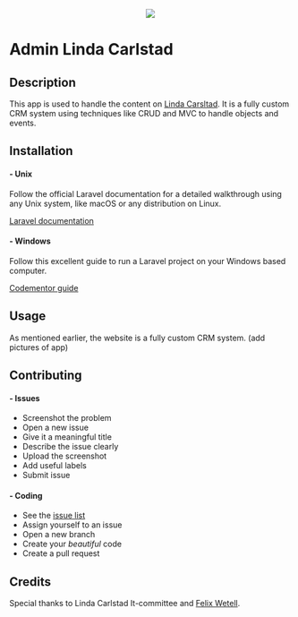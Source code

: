 <p align="center"><img src="https://admin.lindacarlstad.se/img/logo.png"></p>

# Admin Linda Carlstad

## Description
This app is used to handle the content on [Linda Carsltad](https://lindacarlstad.se). 
It is a fully custom CRM system using techniques like CRUD and MVC to handle objects and events.

## Installation

#### - Unix
Follow the official Laravel documentation for a detailed walkthrough using any Unix system, like macOS or any distribution on Linux.

[Laravel documentation](https://laravel.com/docs/5.8/installation)

#### - Windows
Follow this excellent guide to run a Laravel project on your Windows based computer.

[Codementor guide](https://www.codementor.io/magarrent/how-to-install-laravel-5-xampp-windows-du107u9ji)

## Usage
As mentioned earlier, the website is a fully custom CRM system. 
(add pictures of app)

## Contributing
#### - Issues
- Screenshot the problem
- Open a new issue
- Give it a meaningful title
- Describe the issue clearly
- Upload the screenshot
- Add useful labels
- Submit issue

#### - Coding
- See the [issue list](https://github.com/Linda-Carlstad/admin.lindacarlstad.se/issues)
- Assign yourself to an issue
- Open a new branch
- Create your _beautiful_ code
- Create a pull request

## Credits
Special thanks to Linda Carlstad It-committee and [Felix Wetell](https://github.com/felixwetell).
